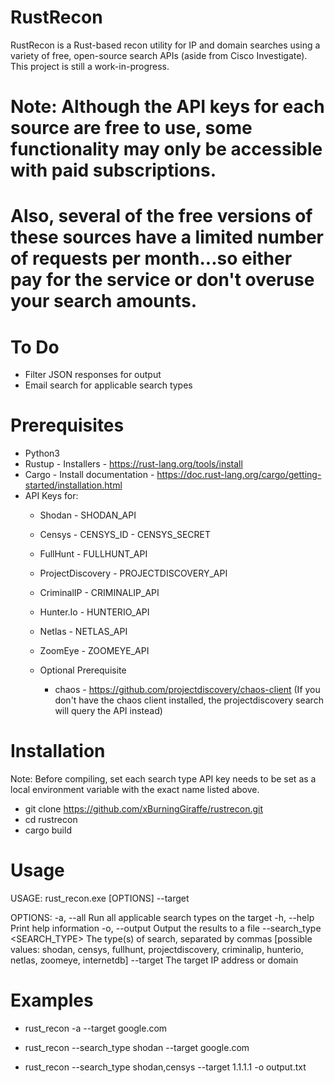 # RustRecon #

RustRecon is a Rust-based recon utility for IP and domain searches using a variety of free, open-source search APIs (aside from Cisco Investigate). This project is still a work-in-progress.

# Note: Although the API keys for each source are free to use, some functionality may only be accessible with paid subscriptions. #
# Also, several of the free versions of these sources have a limited number of requests per month...so either pay for the service or don't overuse your search amounts. #

# To Do #
- Filter JSON responses for output
- Email search for applicable search types

# Prerequisites #
- Python3
- Rustup - Installers -  https://rust-lang.org/tools/install
- Cargo - Install documentation - https://doc.rust-lang.org/cargo/getting-started/installation.html
- API Keys for:
  - Shodan - SHODAN_API
  - Censys - CENSYS_ID
           - CENSYS_SECRET
  - FullHunt - FULLHUNT_API
  - ProjectDiscovery - PROJECTDISCOVERY_API
  - CriminalIP - CRIMINALIP_API
  - Hunter.Io - HUNTERIO_API
  - Netlas - NETLAS_API
  - ZoomEye - ZOOMEYE_API
 
  - Optional Prerequisite
      * chaos - https://github.com/projectdiscovery/chaos-client
   (If you don't have the chaos client installed, the projectdiscovery search will query the API instead)

# Installation #
Note: Before compiling, set each search type API key needs to be set as a local environment variable with the exact name listed above.

 - git clone https://github.com/xBurningGiraffe/rustrecon.git
 - cd rustrecon
 - cargo build

# Usage #

USAGE:
    rust_recon.exe [OPTIONS] --target <TARGET>

OPTIONS:
    -a, --all                          Run all applicable search types on the target
    -h, --help                         Print help information
    -o, --output <FILE>                Output the results to a file
        --search_type <SEARCH_TYPE>    The type(s) of search, separated by commas [possible values:
                                       shodan, censys, fullhunt, projectdiscovery, criminalip,
                                       hunterio, netlas, zoomeye, internetdb]
        --target <TARGET>              The target IP address or domain


# Examples #

- rust_recon -a --target google.com

- rust_recon --search_type shodan --target google.com

- rust_recon --search_type shodan,censys --target 1.1.1.1 -o output.txt


